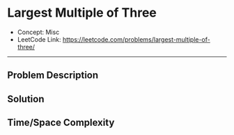 # Largest Multiple of Three

- Concept: Misc
- LeetCode Link: https://leetcode.com/problems/largest-multiple-of-three/

---

## Problem Description

## Solution

## Time/Space Complexity

